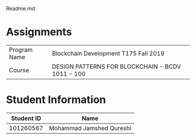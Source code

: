 Readme.md

# Assignments
|  |  |
| ----------- | ----------- |
| Program Name | Blockchain Development T175 Fall 2019 |
| Course | DESIGN PATTERNS FOR BLOCKCHAIN - BCDV 1011 - 100 |

#  Student Information
| Student ID | Name |
| ----------- | ----------- |
| 101260567 | Mohammad Jamshed Qureshi |
